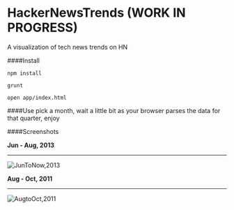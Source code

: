 HackerNewsTrends (WORK IN PROGRESS)
================

A visualization of tech news trends on HN

####Install

`npm install`

`grunt`

`open app/index.html`


####Use
pick a month, wait a little bit as your browser parses the data for that quarter, enjoy

####Screenshots

**Jun - Aug, 2013**

---------------------------------------
![JunToNow,2013](https://raw.github.com/josephyzhou/HackerNewsTrends/master/screenshots/6to8:2013.png)

**Aug - Oct, 2011**

------------------

![AugtoOct,2011](https://raw.github.com/josephyzhou/HackerNewsTrends/master/screenshots/8to10:2011.png)